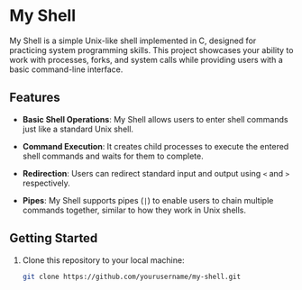 # My Shell

My Shell is a simple Unix-like shell implemented in C, designed for practicing system programming skills. This project showcases your ability to work with processes, forks, and system calls while providing users with a basic command-line interface.

## Features

- **Basic Shell Operations**: My Shell allows users to enter shell commands just like a standard Unix shell.

- **Command Execution**: It creates child processes to execute the entered shell commands and waits for them to complete.

- **Redirection**: Users can redirect standard input and output using `<` and `>` respectively.

- **Pipes**: My Shell supports pipes (`|`) to enable users to chain multiple commands together, similar to how they work in Unix shells.

## Getting Started

1. Clone this repository to your local machine:

   ```bash
   git clone https://github.com/yourusername/my-shell.git
